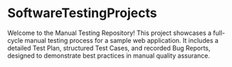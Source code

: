 # SoftwareTestingProjects
Welcome to the Manual Testing Repository! This project showcases a full-cycle manual testing process for a sample web application. It includes a detailed Test Plan, structured Test Cases, and recorded Bug Reports, designed to demonstrate best practices in manual quality assurance.
